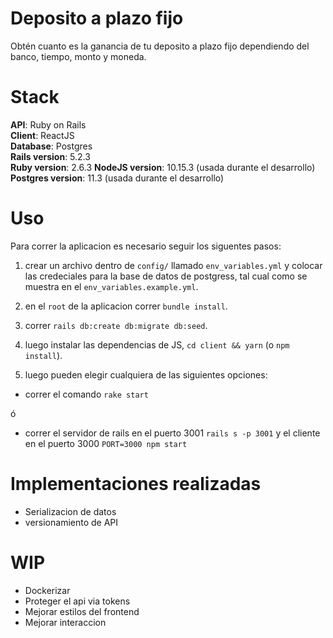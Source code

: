 # Deposito a plazo fijo
Obtén cuanto es la ganancia de tu deposito a plazo fijo dependiendo del banco, tiempo, monto y moneda.

# Stack

**API**: Ruby on Rails  
**Client**: ReactJS  
**Database**: Postgres  
**Rails version**: 5.2.3  
**Ruby version**: 2.6.3 
**NodeJS version**: 10.15.3 (usada durante el desarrollo) 
**Postgres version**: 11.3  (usada durante el desarrollo)

# Uso

Para correr la aplicacion es necesario seguir los siguentes pasos:

1. crear un archivo dentro de `config/` llamado `env_variables.yml` y colocar las credeciales para la base de datos de postgress, tal cual como se muestra en el `env_variables.example.yml`.

2. en el `root` de la aplicacion correr `bundle install`.

3. correr `rails db:create db:migrate db:seed`.

4. luego instalar las dependencias de JS, `cd client && yarn` (o `npm install`).

5. luego pueden elegir cualquiera de las siguientes opciones:

  - correr el comando `rake start`
  
  ó
  
  - correr el servidor de rails en el puerto 3001 `rails s -p 3001` y el cliente en el puerto 3000 `PORT=3000 npm start`
  
  # Implementaciones realizadas
  - Serializacion de datos
  - versionamiento de API
  
  # WIP
  - Dockerizar
  - Proteger el api via tokens
  - Mejorar estilos del frontend
  - Mejorar interaccion
